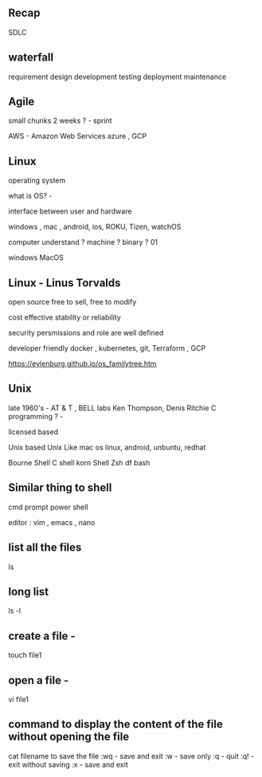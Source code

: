 ## Recap 

SDLC 
## waterfall     

requirement
design 
development 
testing
deployment
maintenance



## Agile
small chunks 
2 weeks ? - sprint


AWS - Amazon Web Services 
azure , GCP 


## Linux 
operating system 

what is OS? -

interface between user and hardware 

windows , mac , android, ios,
ROKU, Tizen, watchOS

computer understand ? 
machine ? 
binary ? 
01

windows 
MacOS

## Linux - Linus Torvalds 
open source
free to sell, free to modify 

cost effective 
stability or reliability 

security 
persmissions and role are well defined

developer friendly 
docker , kubernetes, git, Terraform , GCP 

https://eylenburg.github.io/os_familytree.htm

## Unix

late 1960's - AT & T , BELL labs
Ken Thompson, Denis Ritchie 
C programming ? -

licensed based


Unix based                      Unix Like 
mac os                          linux, android, unbuntu, redhat


Bourne Shell
C shell
korn Shell 
Zsh df
bash 

## Similar thing to shell
cmd prompt
power shell


editor : vim , emacs , nano

## list all the files 
ls 

## long list 
ls -l 

## create a file - 
touch file1 

## open a file  - 
vi file1 

## command to display the content of the file without opening the file
cat filename
to save the file 
:wq - save and exit 
:w - save only 
:q - quit 
:q! - exit without saving 
:x - save and exit 



























